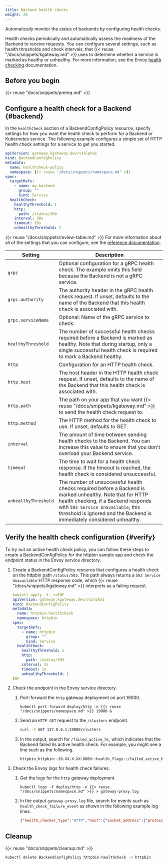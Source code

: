 ```yaml
---
title: Backend health checks
weight: 20
---
```


Automatically monitor the status of backends by configuring health checks.

Health checks periodically and automatically assess the readiness of the Backend to receive requests. You can configure several settings, such as health thresholds and check intervals, that {{< reuse "/docs/snippets/kgateway.md" >}} uses to determine whether a service is marked as healthy or unhealthy. For more information, see the Envoy [health checking](https://www.envoyproxy.io/docs/envoy/latest/intro/arch_overview/upstream/health_checking#arch-overview-health-checking) documentation.

## Before you begin

{{< reuse "docs/snippets/prereq.md" >}}
 
## Configure a health check for a Backend {#backend}

In the `healthCheck` section of a BackendConfigPolicy resource, specify settings for how you want the health check to perform for a Backend or Kubernetes service. The following example configures a simple set of HTTP health check settings for a service to get you started.

```yaml
apiVersion: gateway.kgateway.dev/v1alpha1
kind: BackendConfigPolicy
metadata:
  name: healthcheck-policy
  namespace: {{< reuse "/docs/snippets/namespace.md" >}}
spec:
  targetRefs:
    - name: my-backend
      group: ""
      kind: Service
  healthCheck:
    healthyThreshold: 1
    http:
      path: /status/200
    interval: 30s
    timeout: 10s
    unhealthyThreshold: 1
```

{{< reuse "/docs/snippets/review-table.md" >}} For more information about all of the settings that you can configure, see the [reference documentation](/docs/reference/api/health_check).

| Setting | Description |
| ------- | ----------- |
| `grpc` | Optional configuration for a gRPC health check. The example omits this field because the Backend is not a gRPC service. |
| `grpc.authority` | The authority header in the gRPC health check request. If unset, defaults to the name of the Backend that this health check is associated with. |
| `grpc.serviceName` | Optional: Name of the gRPC service to check. |
| `healthyThreshold` | The number of successful health checks required before a Backend is marked as healthy. Note that during startup, only a single successful health check is required to mark a Backend healthy. |
| `http` | Configuration for an HTTP health check. |
| `http.host` | The host header in the HTTP health check request. If unset, defaults to the name of the Backend that this health check is associated with. |
| `http.path` | The path on your app that you want {{< reuse "/docs/snippets/kgateway.md" >}} to send the health check request to. |
| `http.method` | The HTTP method for the health check to use. If unset, defaults to GET. |
| `interval` | The amount of time between sending health checks to the Backend. You can increase this value to ensure that you don't overload your Backend service. |
| `timeout` | The time to wait for a health check response. If the timeout is reached, the health check is considered unsuccessful. |
| `unhealthyThreshold` | The number of unsuccessful health checks required before a Backend is marked unhealthy. Note that for HTTP health checking, if a Backend responds with `503 Service Unavailable`, this threshold is ignored and the Backend is immediately considered unhealthy. |

## Verify the health check configuration {#verify}

To try out an active health check policy, you can follow these steps to create a BackendConfigPolicy for the httpbin sample app and check the endpoint status in the Envoy service directory.

1. Create a BackendConfigPolicy resource that configures a health check on the httpbin path `/status/503`. This path always returns a `503 Service Unavailable` HTTP response code, which {{< reuse "/docs/snippets/kgateway.md" >}} interprets as a failing request.
   ```yaml
   kubectl apply -f- <<EOF
   apiVersion: gateway.kgateway.dev/v1alpha1
   kind: BackendConfigPolicy
   metadata:
     name: httpbin-healthcheck
     namespace: httpbin
   spec:
     targetRefs:
       - name: httpbin
         group: ""
         kind: Service
     healthCheck:
       healthyThreshold: 1
       http:
         path: /status/503
       interval: 2s
       timeout: 1s
       unhealthyThreshold: 1
   EOF
   ```

2. Check the endpoint in the Envoy service directory.
   1. Port-forward the `http` gateway deployment on port 19000.
      ```shell
      kubectl port-forward deploy/http -n {{< reuse "/docs/snippets/namespace.md" >}} 19000 &
      ```
   2. Send an `HTTP GET` request to the `/clusters` endpoint.
      ```sh
      curl -X GET 127.0.0.1:19000/clusters
      ```
   3. In the output, search for `/failed_active_hc`, which indicates that the Backend failed its active health check. For example, you might see a line such as the following.
      ```
      httpbin_httpbin::10.XX.X.XX:8080::health_flags::/failed_active_hc
      ```

3. Check the Envoy logs for health check failures.
   1. Get the logs for the `http` gateway deployment.
      ```shell
      kubectl logs -f deploy/http -n {{< reuse "/docs/snippets/namespace.md" >}} > gateway-proxy.log
      ```
   2. In the output `gateway-proxy.log` file, search for events such as `health_check_failure_event` as shown in the following example log lines.
      ```json
      {"health_checker_type":"HTTP","host":{"socket_address":{"protocol":"TCP","address":"10.XX.X.XX","port_value":8080,"resolver_name":"","ipv4_compat":false}},"cluster_name":"httpbin_httpbin","timestamp":"2024-08-20T18:13:47.577Z","health_check_failure_event":{"failure_type":"ACTIVE","first_check":false},"metadata":{"filter_metadata":{"envoy.lb":{"version":"v1","app":"httpbin","pod-template-hash":"f46cc8b9b"}},"typed_filter_metadata":{}},"locality":{"region":"","zone":"","sub_zone":""}}
      ```

## Cleanup

{{< reuse "docs/snippets/cleanup.md" >}}

```sh
kubectl delete BackendConfigPolicy httpbin-healthcheck -n httpbin
```